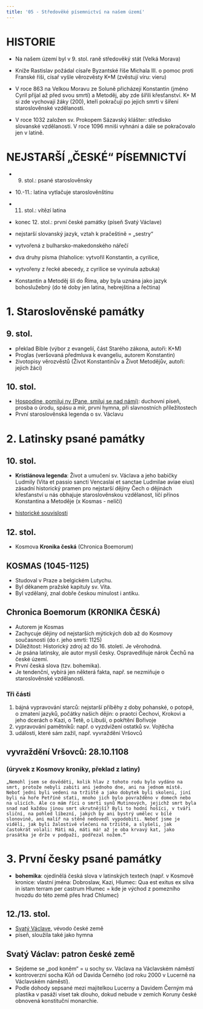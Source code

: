 ```yaml
---
title: '05 - Středověké písemnictví na našem území'
---
```


# HISTORIE
* Na našem území byl v 9. stol. raně středověký stát (Velká Morava)

* Kníže Rastislav požádal císaře Byzantské říše Michala III. o pomoc proti Franské říši, císař vyšle věrozvěsty K+M (zvěstují víru: vieru)

* V roce 863 na Velkou Moravu ze Soluně přicházejí Konstantin (jméno Cyril přijal až před svou smrtí) a Metoděj, aby zde šířili křesťanství.
K+ M si zde vychovají žáky (200), kteří pokračují po jejich smrti v šíření staroslověnské vzdělanosti.
     
* V roce 1032 založen sv. Prokopem
Sázavský klášter: středisko slovanské vzdělanosti. V roce 1096 mniši vyhnáni a dále se pokračovalo jen v latině.

# NEJSTARŠÍ „ČESKÉ“ PÍSEMNICTVÍ
* 9. stol.: psané staroslověnsky
* 10.-11.: latina vytlačuje staroslověnštinu
* 11. stol.: vítězí latina
* konec 12. stol.: první české památky (píseň Svatý Václave)

* nejstarší slovanský jazyk, vztah k pračeštině = „sestry“
* vytvořená z bulharsko-makedonského nářečí 
* dva druhy písma (hlaholice: vytvořil Konstantin, a cyrilice,
* vytvořeny z řecké abecedy, z cyrilice se vyvinula azbuka)
* Konstantin a Metoděj šli do Říma, aby byla uznána jako jazyk bohoslužebný (do té doby jen latina, hebrejština a řečtina)

# 1. Staroslověnské památky
## 9. stol.

* překlad Bible (výbor z evangelií, část Starého zákona, autoři: K+M)
* Proglas (veršovaná předmluva k evangeliu, autorem Konstantin)
* životopisy věrozvěstů (Život Konstantinův a Život Metodějův, autoři: jejich žáci)

## 10. stol.
* [Hospodine, pomiluj ny (Pane, smiluj se nad námi)](https://www.youtube.com/watch?v=JsOy_MP8TAk): duchovní píseň, prosba o úrodu, spásu a mír, první hymna, při slavnostních příležitostech
* První staroslověnská legenda o sv. Václavu

# 2. Latinsky psané památky

## 10. stol.
* **Kristiánova legenda**: Život a umučení sv. Václava a jeho babičky Ludmily (Vita et passio sancti Vencaslai et sanctae Ludmilae aviae eius) zásadní historický pramen pro nejstarší dějiny Čech o dějinách křesťanství u nás obhajuje staroslověnskou vzdělanost, líčí přínos Konstantina a Metoděje (x Kosmas - nelíčí)


* [historické souvislosti](https://www.youtube.com/watch?v=wxLxg-3iNOs)


## 12. stol.
* Kosmova **Kronika česká** (Chronica Boemorum) 

## KOSMAS (1045-1125)
* Studoval v Praze a belgickém Lutychu.
* Byl děkanem pražské kapituly sv. Víta.
* Byl vzdělaný, znal dobře českou minulost i antiku.

## Chronica Boemorum  (KRONIKA ČESKÁ)
* Autorem je Kosmas
* Zachycuje dějiny od nejstarších mýtických dob až do Kosmovy současnosti (do r. jeho smrti: 1125)
* Důležitost: Historický zdroj až do 16. století. Je věrohodná.
* Je psána latinsky, ale autor myslí česky. Ospravedlňuje nárok Čechů na české území.
* První česká slova  (tzv. bohemika).
* Je tendenční, vybírá jen některá fakta, např. se nezmiňuje o staroslověnské vzdělanosti.                    
### Tři části
1. bájná vypravování starců: nejstarší příběhy z doby pohanské, o potopě, o zmatení jazyků, počátky našich dějin: o praotci Čechovi, Krokovi a jeho dcerách o Kazi, o Tetě, o  Libuši, o pokřtění Bořivoje
2. vypravování pamětníků: např. o vyzdvižení ostatků sv. Vojtěcha
3. události, které sám zažil, např. vyvraždění Vršovců	

## vyvraždění Vršovců: 28.10.1108 
### (úryvek z Kosmovy kroniky, překlad z latiny)
    „Nemohl jsem se dověděti, kolik hlav z tohoto rodu bylo vydáno na smrt, protože nebyli zabiti ani jednoho dne, ani na jednom místě. Neboť jedni byli vedeni na tržiště a jako dobytek byli skoleni, jiní byli na hoře Petříně sťati, mnoho jich bylo povražděno v domech nebo na ulicích. Ale co mám říci o smrti synů Mutinových, jejichž smrt byla snad nad každou jinou smrt ukrutnější? Byli to hodní hošíci, v tváři sliční, na pohled líbezní, jakých by ani bystrý umělec v bílé slonovině, ani malíř na stěně nedovedl vypodobiti. Neboť jsme je viděli, jak byli žalostivě vlečeni na tržiště, a slyšeli, jak častokrát volali: Máti má, máti má! až je oba krvavý kat, jako prasátka je drže v podpaží, podřezal nožem.“

# 3. První česky psané památky
* **bohemika**: ojedinělá česká slova v latinských textech (např. v Kosmově kronice: vlastní jména: Dobroslaw, Kazi, Hlumec: Qua est exitus ex silva in istam terram per castrum Hlumec = kde je východ z pomezního hvozdu do této země přes hrad Chlumec)

## 12./13. stol.
* [Svatý Václave](https://www.youtube.com/watch?v=FGxkej7lI4A), vévodo české země
* píseň, sloužila také jako hymna

## Svatý Václav: patron české země

* Sejdeme se „pod koněm“ = u sochy sv. Václava na Václavském náměstí
* kontroverzní socha Kůň od Davida Černého  (od roku 2000 v Lucerně na Václavském náměstí).
* Podle dohody sepsané mezi majitelkou Lucerny a Davidem Černým má plastika v pasáži viset tak dlouho, dokud nebude v zemích Koruny české obnovená konstituční monarchie. 